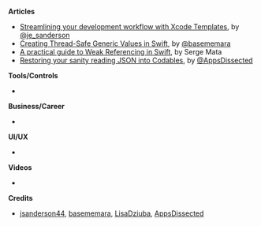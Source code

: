 **Articles**

* [Streamlining your development workflow with Xcode Templates](https://edit.theappbusiness.com/streamlining-your-development-workflow-with-xcode-templates-b99a73a5b5f8), by [@je_sanderson](https://twitter.com/je_sanderson)
* [Creating Thread-Safe Generic Values in Swift](https://basememara.com/creating-thread-safe-generic-values-in-swift/), by [@basememara](https://twitter.com/basememara)
* [A practical guide to Weak Referencing in Swift](https://medium.com/flawless-app-stories/a-practical-guide-to-weak-referencing-in-swift-60a1e4da2ef9), by Serge Mata
* [Restoring your sanity reading JSON into Codables](https://www.appsdissected.com/json-codable-decodingerror-quicktype/), by [@AppsDissected](https://twitter.com/AppsDissected)

**Tools/Controls**

* 

**Business/Career**

* 

**UI/UX**

* 

**Videos**

* 

**Credits**

* [jsanderson44](https://github.com/jsanderson44), [basememara](https://github.com/basememara), [LisaDziuba](https://github.com/lisadziuba), [AppsDissected](https://github.com/AppsDissected)
